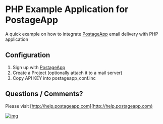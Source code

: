 PHP Example Application for PostageApp
======================================

A quick example on how to integrate [PostageApp](http://postageapp.com) email delivery with PHP application


Configuration
-------------

1. Sign up with [PostageApp](http://postageapp.com)
2. Create a Project (optionally attach it to a mail server)
3. Copy API KEY into postageapp_conf.inc

Questions / Comments?
---------------------

Please visit [http://help.postageapp.com](http://help.postageapp.com)



[![img](https://s3-ap-southeast-1.amazonaws.com/megampub/images/megamafrica/DEPLOY-TO-MEGAM-AFRICA2.png)](https://console.megamafrica.com)

